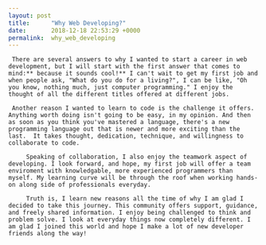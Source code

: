 ```yaml
---
layout: post
title:      "Why Web Developing?"
date:       2018-12-18 22:53:29 +0000
permalink:  why_web_developing
---
```


     There are several answers to why I wanted to start a career in web development, but I will start with the first answer that comes to mind:** because it sounds cool!** I can't wait to get my first job and when people ask, "What do you do for a living?", I can be like, "Oh you know, nothing much, just computer programming." I enjoy the thought of all the different titles offered at different jobs.

     Another reason I wanted to learn to code is the challenge it offers. Anything worth doing isn't going to be easy, in my opinion. And then as soon as you think you've mastered a language, there's a new programming language out that is newer and more exciting than the last.  It takes thought, dedication, technique, and willingness to collaborate to code. 
		 
		 Speaking of collaboration, I also enjoy the teamwork aspect of developing. I look forward, and hope, my first job will offer a team enviroment with knowledgable, more experienced programmers than myself. My learning curve will be through the roof when working hands-on along side of professionals everyday. 
		 
		 Truth is, I learn new reasons all the time of why I am glad I decided to take this journey. This community offers support, guidance, and freely shared information. I enjoy being challenged to think and problem solve. I look at everyday things now completely different. I am glad I joined this world and hope I make a lot of new developer friends along the way!
